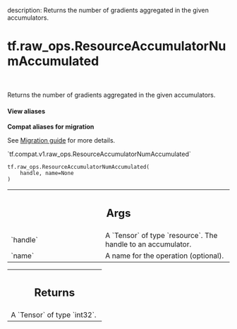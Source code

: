 description: Returns the number of gradients aggregated in the given accumulators.

<div itemscope itemtype="http://developers.google.com/ReferenceObject">
<meta itemprop="name" content="tf.raw_ops.ResourceAccumulatorNumAccumulated" />
<meta itemprop="path" content="Stable" />
</div>

# tf.raw_ops.ResourceAccumulatorNumAccumulated

<!-- Insert buttons and diff -->

<table class="tfo-notebook-buttons tfo-api nocontent" align="left">

</table>



Returns the number of gradients aggregated in the given accumulators.

<section class="expandable">
  <h4 class="showalways">View aliases</h4>
  <p>
<b>Compat aliases for migration</b>
<p>See
<a href="https://www.tensorflow.org/guide/migrate">Migration guide</a> for
more details.</p>
<p>`tf.compat.v1.raw_ops.ResourceAccumulatorNumAccumulated`</p>
</p>
</section>

<pre class="devsite-click-to-copy prettyprint lang-py tfo-signature-link">
<code>tf.raw_ops.ResourceAccumulatorNumAccumulated(
    handle, name=None
)
</code></pre>



<!-- Placeholder for "Used in" -->


<!-- Tabular view -->
 <table class="responsive fixed orange">
<colgroup><col width="214px"><col></colgroup>
<tr><th colspan="2"><h2 class="add-link">Args</h2></th></tr>

<tr>
<td>
`handle`
</td>
<td>
A `Tensor` of type `resource`. The handle to an accumulator.
</td>
</tr><tr>
<td>
`name`
</td>
<td>
A name for the operation (optional).
</td>
</tr>
</table>



<!-- Tabular view -->
 <table class="responsive fixed orange">
<colgroup><col width="214px"><col></colgroup>
<tr><th colspan="2"><h2 class="add-link">Returns</h2></th></tr>
<tr class="alt">
<td colspan="2">
A `Tensor` of type `int32`.
</td>
</tr>

</table>

